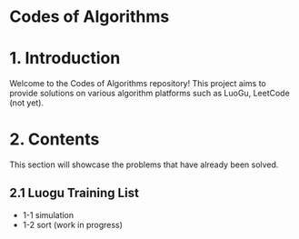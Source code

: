 # Codes of Algorithms

# 1. Introduction

Welcome to the Codes of Algorithms repository! This project aims to provide solutions on various algorithm platforms such as LuoGu, LeetCode (not yet).

# 2. Contents

This section will showcase the problems that have already been solved.

## 2.1 Luogu Training List

- 1-1 simulation
- 1-2 sort (work in progress)